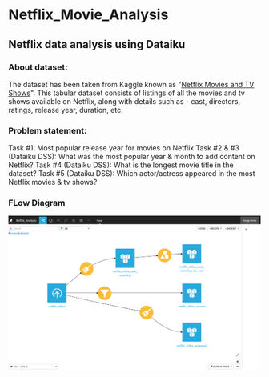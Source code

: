# Netflix_Movie_Analysis

## Netflix data analysis using Dataiku

### About dataset: 
The dataset has been taken from Kaggle known as "[Netflix Movies and TV Shows](https://www.kaggle.com/datasets/shivamb/netflix-shows)". This tabular dataset consists of listings of all the movies and tv shows available on Netflix, along with details such as - cast, directors, ratings, release year, duration, etc.

### Problem statement:
Task #1: Most popular release year for movies on Netflix
Task #2 & #3 (Dataiku DSS): What was the most popular year & month to add content on Netflix?
Task #4 (Dataiku DSS): What is the longest movie title in the dataset?
Task #5 (Dataiku DSS): Which actor/actress appeared in the most Netflix movies & tv shows?

### FLow Diagram
![Flow](/images/flow.png)
 